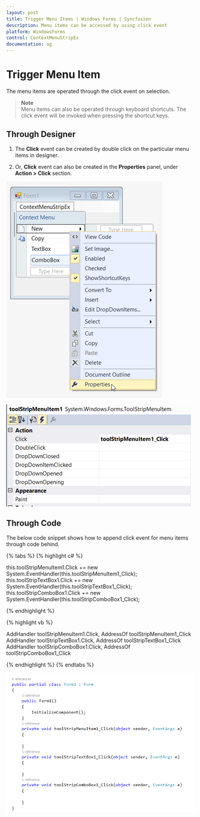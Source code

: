 ```yaml
---
layout: post
title: Trigger Menu Items | Windows Forms | Syncfusion
description: Menu items can be accessed by using click event
platform: WindowsForms
control: ContextMenuStripEx
documentation: ug
---
```


# Trigger Menu Item

The menu items are operated through the click event on selection.

> **Note**     
> Menu items can also be operated through keyboard shortcuts. The click event will be invoked when pressing the shortcut keys.

## Through Designer

1. The **Click** event can be created by double click on the particular menu items in designer.

2. Or, **Click** event can also be created in the **Properties** panel, under **Action > Click** section.

![Trigger Menu Item](Trigger_Images/Properties.png)

![Trigger Menu Item](Trigger_Images/Properties1.png)

## Through Code

The below code snippet shows how to append click event for menu items through code behind.

{% tabs %}
{% highlight c# %}

this.toolStripMenuItem1.Click += new System.EventHandler(this.toolStripMenuItem1_Click);
this.toolStripTextBox1.Click += new System.EventHandler(this.toolStripTextBox1_Click);
this.toolStripComboBox1.Click += new System.EventHandler(this.toolStripComboBox1_Click);

{% endhighlight %}

{% highlight vb %}

AddHandler toolStripMenuItem1.Click, AddressOf toolStripMenuItem1_Click
AddHandler toolStripTextBox1.Click, AddressOf toolStripTextBox1_Click
AddHandler toolStripComboBox1.Click, AddressOf toolStripComboBox1_Click

{% endhighlight %}
{% endtabs %}

![Trigger Menu Item](Trigger_Images/Trigger.png)


